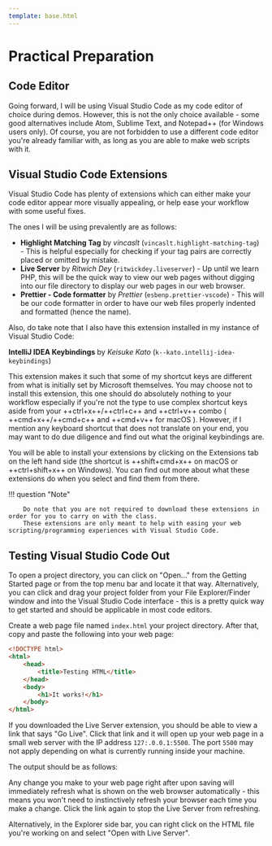 ```yaml
---
template: base.html
---
```


# Practical Preparation

## Code Editor

Going forward, I will be using Visual Studio Code as my code editor of choice during demos.
However, this is not the only choice available - some good alternatives include Atom, Sublime Text, and Notepad++ (for Windows users only).
Of course, you are not forbidden to use a different code editor you're already familiar with, as long as you are able to make web scripts with it.

## Visual Studio Code Extensions

Visual Studio Code has plenty of extensions which can either make your code editor appear more visually appealing, or help ease your workflow with some useful fixes.

The ones I will be using prevalently are as follows:

- **Highlight Matching Tag** by _vincaslt_ (`vincaslt.highlight-matching-tag`) - This is helpful especially for checking if your tag pairs are correctly placed or omitted by mistake.
- **Live Server** by _Ritwich Dey_ (`ritwickdey.liveserver`) - Up until we learn PHP, this will be the quick way to view our web pages without digging into our file directory to display our web pages in our web browser.
- **Prettier - Code formatter** by _Prettier_ (`esbenp.prettier-vscode`) - This will be our code formatter in order to have our web files properly indented and formatted (hence the name).

Also, do take note that I also have this extension installed in my instance of Visual Studio Code:

**IntelliJ IDEA Keybindings** by _Keisuke Kato_ (`k--kato.intellij-idea-keybindings`)

This extension makes it such that some of my shortcut keys are different from what is initially set by Microsoft themselves.
You may choose not to install this extension, this one should do absolutely nothing to your workflow especially if you're not the type to use complex shortcut keys aside from your
++ctrl+x++/++ctrl+c++
and
++ctrl+v++
combo (
++cmd+x++/++cmd+c++
and
++cmd+v++
for macOS
).
However, if I mention any keyboard shortcut that does not translate on your end, you may want to do due diligence and find out what the original keybindings are.

You will be able to install your extensions by clicking on the Extensions tab on the left hand side (the shortcut is
++shift+cmd+x++
on macOS or
++ctrl+shift+x++
on Windows). You can find out more about what these extensions do when you select and find them from there.

!!! question "Note"

    	Do note that you are not required to download these extensions in order for you to carry on with the class.
    	These extensions are only meant to help with easing your web scripting/programming experiences with Visual Studio Code.

## Testing Visual Studio Code Out

To open a project directory, you can click on "Open..." from the Getting Started page or from the top menu bar and locate it that way.
Alternatively, you can click and drag your project folder from your File Explorer/Finder window and into the Visual Studio Code interface - this is a pretty quick way to get started and should be applicable in most code editors.

Create a web page file named `index.html` your project directory.
After that, copy and paste the following into your web page:

```html
<!DOCTYPE html>
<html>
	<head>
		<title>Testing HTML</title>
	</head>
	<body>
		<h1>It works!</h1>
	</body>
</html>
```

If you downloaded the Live Server extension, you should be able to view a link that says "Go Live".
Click that link and it will open up your web page in a small web server with the IP address `127:.0.0.1:5500`.
The port `5500` may not apply depending on what is currently running inside your machine.

The output should be as follows:

Any change you make to your web page right after upon saving will immediately refresh what is shown on the web browser automatically - this means you won't need to instinctively refresh your browser each time you make a change.
Click the link again to stop the Live Server from refreshing.

Alternatively, in the Explorer side bar, you can right click on the HTML file you're working on and select "Open with Live Server".
